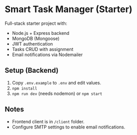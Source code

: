 # Smart Task Manager (Starter)

Full-stack starter project with:
- Node.js + Express backend
- MongoDB (Mongoose)
- JWT authentication
- Tasks CRUD with assignment
- Email notifications via Nodemailer

## Setup (Backend)
1. Copy `.env.example` to `.env` and edit values.
2. `npm install`
3. `npm run dev` (needs nodemon) or `npm start`

## Notes
- Frontend client is in `/client` folder.
- Configure SMTP settings to enable email notifications.
